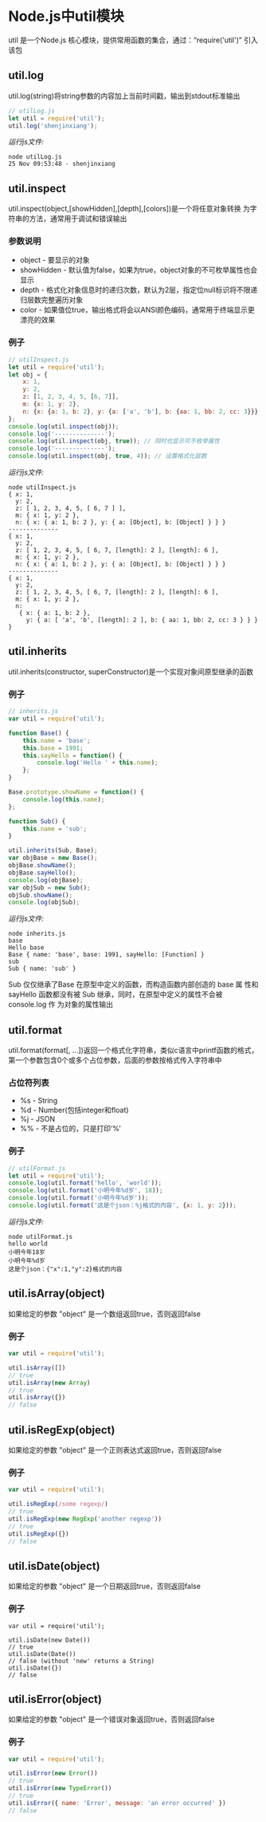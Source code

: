 # Node.js中util模块
util 是一个Node.js 核心模块，提供常用函数的集合，通过：“require('util')” 引入该包

## util.log
util.log(string)将string参数的内容加上当前时间戳，输出到stdout标准输出
```javascript
// utilLog.js
let util = require('util');
util.log('shenjinxiang');
```
*运行js文件:*
```
node utilLog.js
25 Nov 09:53:48 - shenjinxiang
```

## util.inspect
util.inspect(object,[showHidden],[depth],[colors])是一个将任意对象转换 为字符串的方法，通常用于调试和错误输出

### 参数说明
* object - 要显示的对象
* showHidden - 默认值为false，如果为true，object对象的不可枚举属性也会显示
* depth - 格式化对象信息时的递归次数，默认为2层，指定位null标识将不限递归层数完整遍历对象
* color - 如果值位true，输出格式将会以ANSI颜色编码，通常用于终端显示更漂亮的效果

### 例子
```javascript
// utilInspect.js
let util = require('util');
let obj = {
    x: 1,
    y: 2,
    z: [1, 2, 3, 4, 5, [6, 7]],
    m: {x: 1, y: 2},
    n: {x: {a: 1, b: 2}, y: {a: ['a', 'b'], b: {aa: 1, bb: 2, cc: 3}}}
};
console.log(util.inspect(obj));
console.log('--------------');
console.log(util.inspect(obj, true)); // 同时也显示可不枚举属性
console.log('--------------');
console.log(util.inspect(obj, true, 4)); // 设置格式化层数
```
*运行js文件:*
```
node utilInspect.js
{ x: 1,
  y: 2,
  z: [ 1, 2, 3, 4, 5, [ 6, 7 ] ],
  m: { x: 1, y: 2 },
  n: { x: { a: 1, b: 2 }, y: { a: [Object], b: [Object] } } }
--------------
{ x: 1,
  y: 2,
  z: [ 1, 2, 3, 4, 5, [ 6, 7, [length]: 2 ], [length]: 6 ],
  m: { x: 1, y: 2 },
  n: { x: { a: 1, b: 2 }, y: { a: [Object], b: [Object] } } }
--------------
{ x: 1,
  y: 2,
  z: [ 1, 2, 3, 4, 5, [ 6, 7, [length]: 2 ], [length]: 6 ],
  m: { x: 1, y: 2 },
  n:
   { x: { a: 1, b: 2 },
     y: { a: [ 'a', 'b', [length]: 2 ], b: { aa: 1, bb: 2, cc: 3 } } } }
```

## util.inherits
util.inherits(constructor, superConstructor)是一个实现对象间原型继承的函数

### 例子
```javascript
// inherits.js
var util = require('util'); 

function Base() { 
	this.name = 'base'; 
	this.base = 1991; 
	this.sayHello = function() { 
		console.log('Hello ' + this.name); 
	}; 
} 

Base.prototype.showName = function() { 
	console.log(this.name);
}; 

function Sub() { 
	this.name = 'sub'; 
} 

util.inherits(Sub, Base); 
var objBase = new Base(); 
objBase.showName(); 
objBase.sayHello(); 
console.log(objBase); 
var objSub = new Sub(); 
objSub.showName(); 
console.log(objSub);
```
*运行js文件:*
```
node inherits.js
base
Hello base
Base { name: 'base', base: 1991, sayHello: [Function] }
sub
Sub { name: 'sub' }
```
Sub 仅仅继承了Base 在原型中定义的函数，而构造函数内部创造的 base 属 性和 sayHello 函数都没有被 Sub 继承，同时，在原型中定义的属性不会被console.log 作 为对象的属性输出

## util.format
util.format(format[, ...])返回一个格式化字符串，类似c语言中printf函数的格式，第一个参数包含0个或多个占位参数，后面的参数按格式传入字符串中

### 占位符列表
* %s - String
* %d - Number(包括integer和float)
* %j - JSON
* %% - 不是占位的，只是打印‘%’

### 例子
```javascript
// utilFormat.js
let util = require('util');
console.log(util.format('hello', 'world'));
console.log(util.format('小明今年%d岁', 18));
console.log(util.format('小明今年%d岁'));
console.log(util.format('这是个json：%j格式的内容', {x: 1, y: 2}));
```
*运行js文件:*
```
node utilFormat.js
hello world
小明今年18岁
小明今年%d岁
这是个json：{"x":1,"y":2}格式的内容
```

## util.isArray(object)
如果给定的参数 "object" 是一个数组返回true，否则返回false

### 例子
```javascript
var util = require('util');

util.isArray([])
// true
util.isArray(new Array)
// true
util.isArray({})
// false
```

## util.isRegExp(object)
如果给定的参数 "object" 是一个正则表达式返回true，否则返回false

### 例子
```javascript
var util = require('util');

util.isRegExp(/some regexp/)
// true
util.isRegExp(new RegExp('another regexp'))
// true
util.isRegExp({})
// false
```

## util.isDate(object)<span id='isDate'></span>
如果给定的参数 "object" 是一个日期返回true，否则返回false

### 例子
```
var util = require('util');

util.isDate(new Date())
// true
util.isDate(Date())
// false (without 'new' returns a String)
util.isDate({})
// false
```

## util.isError(object)
如果给定的参数 "object" 是一个错误对象返回true，否则返回false

### 例子
```javascript
var util = require('util');

util.isError(new Error())
// true
util.isError(new TypeError())
// true
util.isError({ name: 'Error', message: 'an error occurred' })
// false
```

